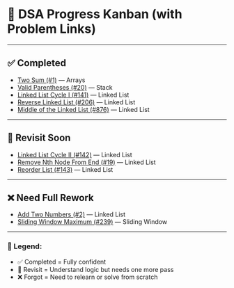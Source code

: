 # 🧠 DSA Progress Kanban (with Problem Links)

---

## ✅ Completed

- [Two Sum (#1)](https://leetcode.com/problems/two-sum/) — Arrays  
- [Valid Parentheses (#20)](https://leetcode.com/problems/valid-parentheses/) — Stack  
- [Linked List Cycle I (#141)](https://leetcode.com/problems/linked-list-cycle/) — Linked List  
- [Reverse Linked List (#206)](https://leetcode.com/problems/reverse-linked-list/) — Linked List  
- [Middle of the Linked List (#876)](https://leetcode.com/problems/middle-of-the-linked-list/) — Linked List

---

## 🔁 Revisit Soon

- [Linked List Cycle II (#142)](https://leetcode.com/problems/linked-list-cycle-ii/) — Linked List  
- [Remove Nth Node From End (#19)](https://leetcode.com/problems/remove-nth-node-from-end-of-list/) — Linked List  
- [Reorder List (#143)](https://leetcode.com/problems/reorder-list/) — Linked List

---

## ❌ Need Full Rework

- [Add Two Numbers (#2)](https://leetcode.com/problems/add-two-numbers/) — Linked List  
- [Sliding Window Maximum (#239)](https://leetcode.com/problems/sliding-window-maximum/) — Sliding Window

---

### 🔖 Legend:
- ✅ Completed = Fully confident
- 🔁 Revisit = Understand logic but needs one more pass
- ❌ Forgot = Need to relearn or solve from scratch
